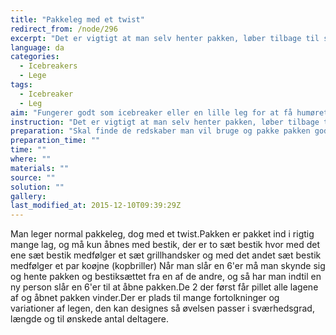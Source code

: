 ```yaml
---
title: "Pakkeleg med et twist"
redirect_from: /node/296
excerpt: "Det er vigtigt at man selv henter pakken, løber tilbage til sin plads, ifører sig redskaberne og først derefter begynder.Man skal også færdiggøre et lag af pakken før man må gå videre med det næste lag, det er således ikke tilladt bare at flå pakken op."
language: da
categories:
  - Icebreakers
  - Lege
tags:
  - Icebreaker
  - Leg
aim: "Fungerer godt som icebreaker eller en lille leg for at få humøret op."
instruction: "Det er vigtigt at man selv henter pakken, løber tilbage til sin plads, ifører sig redskaberne og først derefter begynder.Man skal også færdiggøre et lag af pakken før man må gå videre med det næste lag, det er således ikke tilladt bare at flå pakken op."
preparation: "Skal finde de redskaber man vil bruge og pakke pakken godt ind, i ca. 8-10 lag normalt."
preparation_time: ""
time: ""
where: ""
materials: ""
source: ""
solution: ""
gallery:
last_modified_at: 2015-12-10T09:39:29Z
---
```

Man leger normal pakkeleg, dog med et twist.Pakken er pakket ind i rigtig mange lag, og må kun åbnes med bestik, der er to sæt bestik hvor med det ene sæt bestik medfølger et sæt grillhandsker og med det andet sæt bestik medfølger et par koøjne (kopbriller) Når man slår en 6'er må man skynde sig og hente pakken og bestiksættet fra en af de andre, og så har man indtil en ny person slår en 6'er til at åbne pakken.De 2 der først får pillet alle lagene af og åbnet pakken vinder.Der er plads til mange fortolkninger og variationer af legen, den kan designes så øvelsen passer i sværhedsgrad, længde og til ønskede antal deltagere.
